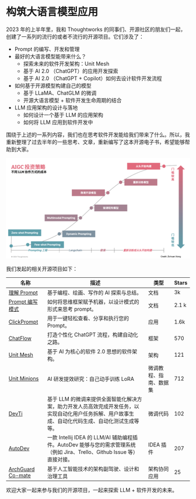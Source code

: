 # 构筑大语言模型应用

2023 年的上半年里，我和 Thoughtworks 的同事们、开源社区的朋友们一起，创建了一系列的流行的或者不流行的开源项目。它们涉及了：

- Prompt 的编写、开发和管理
- 最好的大语言模型能带来什么？
  - 探索未来的软件开发架构：Unit Mesh
  - 基于 AI 2.0 （ChatGPT）的应用开发探索
  - 基于 AI 2.0 （ChatGPT + Copilot）如何去设计软件开发流程
- 如何基于开源模型构建自己的模型
  - 基于 LLaMA、ChatGLM 的微调
  - 开源大语言模型 + 软件开发生命周期的结合
- LLM 应用架构的设计与落地
  - 如何设计一个基于 LLM 的应用架构
  - 如何将 LLM 应用到软件开发中

围绕于上述的一系列内容，我们也在思考软件开发能给我们带来了什么。所以，我重新整理了过去半年的一些思考、文章，重新编写了这本开源电子书，希望能够帮助到大家。

![](src/images/2-aigc-investment.png)

我们发起的相关开源项目如下：

| 名称                                                                   | 描述                                                                                       | 类型          | Stars |
|----------------------------------------------------------------------|------------------------------------------------------------------------------------------|-------------|-------|
| [理解 Prompt](https://github.com/prompt-engineering/understand-prompt) | 基于编程、绘画、写作的 AI 探索与总结。                                                                    | 文档          | 3k    |
| [Prompt 编写模式](https://github.com/prompt-engineering/prompt-patterns) | 如何将思维框架赋予机器，以设计模式的形式来思考 prompt。                                                          | 文档          | 2.1 k |
| [ClickPrompt](https://github.com/prompt-engineering/click-prompt)    | 用于一键轻松查看、分享和执行您的 Prompt。                                                                 | 应用          | 1.6k  |
| [ChatFlow](https://github.com/prompt-engineering/chat-flow)          | 打造个性化 ChatGPT 流程，构建自动化之路。                                                                | 框架          | 570   |
| [Unit Mesh](https://github.com/unit-mesh/unit-mesh)                  | 基于 AI 为核心的软件 2.0 思想的软件架构。                                                                | 架构          | 121   | 
| [Unit Minions](https://github.com/unit-mesh/unit-minions)            | AI 研发提效研究：自己动手训练 LoRA                                                                    | 微调教程、指南、数据集 | 712   |
| [DevTi](https://github.com/unit-mesh/devti)                          | 基于 LLM 的微调来提供全面智能化解决方案，助力开发人员高效完成开发任务，以实现自动化用户任务拆解、用户故事生成、自动化代码生成、自动化测试生成等等。             | 微调代码        | 102   |
| [AutoDev](https://github.com/unit-mesh/auto-dev)                     | 一款 Intellij IDEA 的 LLM/AI 辅助编程插件。AutoDev 能够与您的需求管理系统（例如 Jira、Trello、Github Issue 等）直接对接。 | IDEA 插件     | 207   |
| [ArchGuard Co-mate](https://github.com/archguard/co-mate)            | 基于人工智能技术的架构副驾驶、设计和治理工具                                                                   | 架构协同应用      | 25    |

欢迎大家一起来参与我们的开源项目，一起来探索 LLM + 软件开发的未来。

